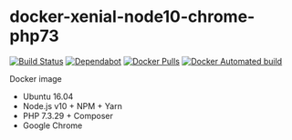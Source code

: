 # docker-xenial-node10-chrome-php73

[![Build Status](https://github.com/vintagesucks/docker-xenial-node10-chrome-php73/workflows/Build/badge.svg)](https://github.com/vintagesucks/docker-xenial-node10-chrome-php73/actions) [![Dependabot](https://badgen.net/badge/Dependabot/enabled/green?icon=dependabot)](https://dependabot.com/) [![Docker Pulls](https://img.shields.io/docker/pulls/vintagesucks/docker-xenial-node10-chrome-php73.svg)](https://hub.docker.com/r/vintagesucks/docker-xenial-node10-chrome-php73/) [![Docker Automated build](https://img.shields.io/docker/automated/vintagesucks/docker-xenial-node10-chrome-php73.svg)](https://hub.docker.com/r/vintagesucks/docker-xenial-node10-chrome-php73/)

Docker image
* Ubuntu 16.04
* Node.js v10 + NPM + Yarn
* PHP 7.3.29 + Composer
* Google Chrome
